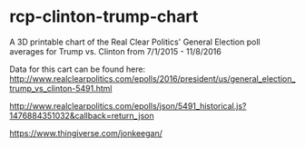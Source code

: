 # rcp-clinton-trump-chart
A 3D printable chart of the Real Clear Politics' General Election poll averages for Trump vs. Clinton from 7/1/2015 - 11/8/2016

Data for this cart can be found here: 
http://www.realclearpolitics.com/epolls/2016/president/us/general_election_trump_vs_clinton-5491.html

http://www.realclearpolitics.com/epolls/json/5491_historical.js?1476884351032&callback=return_json

https://www.thingiverse.com/jonkeegan/
